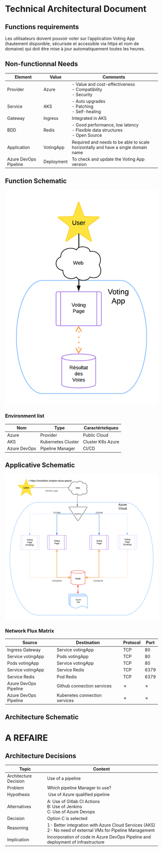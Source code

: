 # Technical Architectural Document
## Functions requirements
Les utilisateurs doivent pouvoir voter sur l’application Voting App (hautement disponible, sécurisée et accessible via https et nom de domaine) qui doit être mise à jour automatiquement toutes les heures.

## Non-functionnal Needs
| Element | Value | Comments |
| ------- | ------ | ------------ |
| Provider | Azure | - Value and cost-effectiveness <br> - Compatibility <br> - Security |
| Service | AKS | - Auto upgrades <br> - Patching <br> - Self-healing |
| Gateway | Ingress | Integrated in AKS |
| BDD | Redis | - Good performance, low latency <br> - Flexible data structures <br> - Open Source |
| Application | VotingApp | Required and needs to be able to scale horizontally and have a single domain name |
| Azure DevOps Pipeline | Deployment | To check and update the Voting App version |

## Function Schematic
![ ](https://github.com/simplon-lerouxDunvael/Brief_6/blob/main/Pics/DAT%20Diagram%201.png)

### Environment list
| Nom | Type | Caractéristiques |
| --- | ---- | ---------------- |
| Azure | Provider | Public Cloud |
| AKS | Kubernetes Cluster | Cluster K8s Azure |
| Azure DevOps | Pipeline Manager | CI/CD |

## Applicative Schematic
![ ](https://github.com/simplon-lerouxDunvael/Brief_6/blob/main/Pics/DAT_Diagram_2.png)

### Network Flux Matrix
| Source | Destination | Protocol | Port |
|------------- | ----------- | -------- | ---- |
| Ingress Gateway | Service votingApp | TCP | 80 |
| Service votingApp | Pods votingApp | TCP | 80 |
| Pods votingApp | Service votingApp | TCP | 80 |
| Service votingApp | Service Redis | TCP | 6379 |
| Service Redis  | Pod Redis | TCP | 6379 |
| Azure DevOps Pipeline | Github connection services | ✗  | ✗  |
| Azure DevOps Pipeline | Kubenetes connection services | ✗  | ✗  |

## Architecture Schematic

# __A REFAIRE__

## Architecture Decisions
| Topic | Content |
| ----------------------- | ------------------------ |
| Architecture Decision | Use of a pipeline |
| Problem | Which pipeline Manager to use? |
| Hypothesis | Use of Azure qualified pipeline |
| Alternatives | A: Use of Gitlab CI Actions <br> B: Use of Jenkins <br> C: Use of Azure Devops |
| Decision | Option C is selected |
| Reasoning | 1- Better integration with Azure Cloud Services (AKS) <br> 2- No need of external VMs for Pipeline Management |
| Implication | Incorporation of code in Azure DevOps Pipeline and deployment of infrastructure |